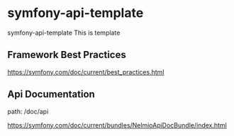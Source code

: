# symfony-api-template
symfony-api-template
This is template


## Framework Best Practices

https://symfony.com/doc/current/best_practices.html

## Api Documentation
path: /doc/api

https://symfony.com/doc/current/bundles/NelmioApiDocBundle/index.html
